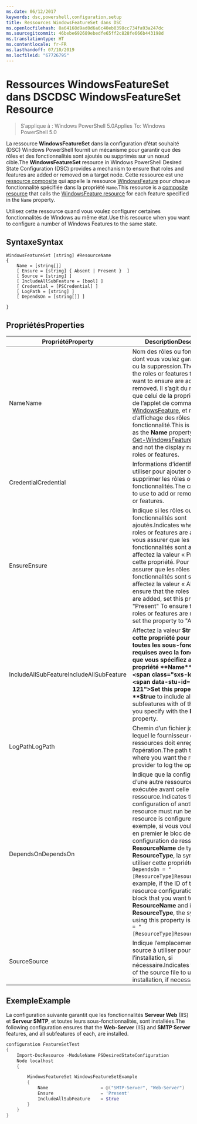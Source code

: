 ```yaml
---
ms.date: 06/12/2017
keywords: dsc,powershell,configuration,setup
title: Ressources WindowsFeatureSet dans DSC
ms.openlocfilehash: 8a64168d9ad0d6a6c40eb0398cc734fa93a247dc
ms.sourcegitcommit: 46bebe692689ebedfe65ff2c828fe666b443198d
ms.translationtype: HT
ms.contentlocale: fr-FR
ms.lasthandoff: 07/10/2019
ms.locfileid: "67726795"
---
```

# <a name="dsc-windowsfeatureset-resource"></a><span data-ttu-id="30d09-103">Ressources WindowsFeatureSet dans DSC</span><span class="sxs-lookup"><span data-stu-id="30d09-103">DSC WindowsFeatureSet Resource</span></span>

> <span data-ttu-id="30d09-104">S’applique à : Windows PowerShell 5.0</span><span class="sxs-lookup"><span data-stu-id="30d09-104">Applies To: Windows PowerShell 5.0</span></span>

<span data-ttu-id="30d09-105">La ressource **WindowsFeatureSet** dans la configuration d’état souhaité (DSC) Windows PowerShell fournit un mécanisme pour garantir que des rôles et des fonctionnalités sont ajoutés ou supprimés sur un nœud cible.</span><span class="sxs-lookup"><span data-stu-id="30d09-105">The **WindowsFeatureSet** resource in Windows PowerShell Desired State Configuration (DSC) provides a mechanism to ensure that roles and features are added or removed on a target node.</span></span>
<span data-ttu-id="30d09-106">Cette ressource est une [ressource composite](../../../resources/authoringResourceComposite.md) qui appelle la ressource [WindowsFeature](windowsfeatureResource.md) pour chaque fonctionnalité spécifiée dans la propriété `Name`.</span><span class="sxs-lookup"><span data-stu-id="30d09-106">This resource is a [composite resource](../../../resources/authoringResourceComposite.md) that calls the [WindowsFeature resource](windowsfeatureResource.md) for each feature specified in the `Name` property.</span></span>

<span data-ttu-id="30d09-107">Utilisez cette ressource quand vous voulez configurer certaines fonctionnalités de Windows au même état.</span><span class="sxs-lookup"><span data-stu-id="30d09-107">Use this resource when you want to configure a number of Windows Features to the same state.</span></span>

## <a name="syntax"></a><span data-ttu-id="30d09-108">Syntaxe</span><span class="sxs-lookup"><span data-stu-id="30d09-108">Syntax</span></span>

```
WindowsFeatureSet [string] #ResourceName
{
    Name = [string[]]
    [ Ensure = [string] { Absent | Present }  ]
    [ Source = [string] ]
    [ IncludeAllSubFeature = [bool] ]
    [ Credential = [PSCredential] ]
    [ LogPath = [string] ]
    [ DependsOn = [string[]] ]

}
```

## <a name="properties"></a><span data-ttu-id="30d09-109">Propriétés</span><span class="sxs-lookup"><span data-stu-id="30d09-109">Properties</span></span>

|  <span data-ttu-id="30d09-110">Propriété</span><span class="sxs-lookup"><span data-stu-id="30d09-110">Property</span></span>  |  <span data-ttu-id="30d09-111">Description</span><span class="sxs-lookup"><span data-stu-id="30d09-111">Description</span></span>   |
|---|---|
| <span data-ttu-id="30d09-112">Name</span><span class="sxs-lookup"><span data-stu-id="30d09-112">Name</span></span>| <span data-ttu-id="30d09-113">Nom des rôles ou fonctionnalités dont vous voulez garantir l’ajout ou la suppression.</span><span class="sxs-lookup"><span data-stu-id="30d09-113">The names of the roles or features that you want to ensure are added or removed.</span></span> <span data-ttu-id="30d09-114">Il s’agit du même nom que celui de la propriété **Name** de l’applet de commande [Get-WindowsFeature](/powershell/module/servermanager/get-windowsfeature?view=winserver2012r2-ps), et non du nom d’affichage des rôles ou des fonctionnalité.</span><span class="sxs-lookup"><span data-stu-id="30d09-114">This is the same as the **Name** property of the [Get-WindowsFeature](/powershell/module/servermanager/get-windowsfeature?view=winserver2012r2-ps) cmdlet, and not the display name of the roles or features.</span></span>|
| <span data-ttu-id="30d09-115">Credential</span><span class="sxs-lookup"><span data-stu-id="30d09-115">Credential</span></span>| <span data-ttu-id="30d09-116">Informations d’identification à utiliser pour ajouter ou supprimer les rôles ou les fonctionnalités.</span><span class="sxs-lookup"><span data-stu-id="30d09-116">The credentials to use to add or remove the roles or features.</span></span>|
| <span data-ttu-id="30d09-117">Ensure</span><span class="sxs-lookup"><span data-stu-id="30d09-117">Ensure</span></span>| <span data-ttu-id="30d09-118">Indique si les rôles ou fonctionnalités sont ajoutés.</span><span class="sxs-lookup"><span data-stu-id="30d09-118">Indicates whether the roles or features are added.</span></span> <span data-ttu-id="30d09-119">Pour vous assurer que les rôles ou fonctionnalités sont ajoutés, affectez la valeur « Present » à cette propriété. Pour vous assurer que les rôles ou fonctionnalités sont supprimés, affectez la valeur « Absent ».</span><span class="sxs-lookup"><span data-stu-id="30d09-119">To ensure that the roles or features are added, set this property to "Present" To ensure that the roles or features are removed, set the property to "Absent".</span></span>|
| <span data-ttu-id="30d09-120">IncludeAllSubFeature</span><span class="sxs-lookup"><span data-stu-id="30d09-120">IncludeAllSubFeature</span></span>| <span data-ttu-id="30d09-121">Affectez la valeur **$true** à cette propriété pour inclure toutes les sous-fonctionnalités requises avec la fonctionnalité que vous spécifiez avec la propriété **Name**.</span><span class="sxs-lookup"><span data-stu-id="30d09-121">Set this property to **$true** to include all required subfeatures with of the features you specify with the **Name** property.</span></span>|
| <span data-ttu-id="30d09-122">LogPath</span><span class="sxs-lookup"><span data-stu-id="30d09-122">LogPath</span></span>| <span data-ttu-id="30d09-123">Chemin d’un fichier journal dans lequel le fournisseur de ressources doit enregistrer l’opération.</span><span class="sxs-lookup"><span data-stu-id="30d09-123">The path to a log file where you want the resource provider to log the operation.</span></span>|
| <span data-ttu-id="30d09-124">DependsOn</span><span class="sxs-lookup"><span data-stu-id="30d09-124">DependsOn</span></span>| <span data-ttu-id="30d09-125">Indique que la configuration d’une autre ressource doit être exécutée avant celle de cette ressource.</span><span class="sxs-lookup"><span data-stu-id="30d09-125">Indicates that the configuration of another resource must run before this resource is configured.</span></span> <span data-ttu-id="30d09-126">Par exemple, si vous voulez exécuter en premier le bloc de script de configuration de ressource __ResourceName__ de type __ResourceType__, la syntaxe pour utiliser cette propriété est `DependsOn = "[ResourceType]ResourceName"`.</span><span class="sxs-lookup"><span data-stu-id="30d09-126">For example, if the ID of the resource configuration script block that you want to run first is __ResourceName__ and its type is __ResourceType__, the syntax for using this property is `DependsOn = "[ResourceType]ResourceName"`.</span></span>|
| <span data-ttu-id="30d09-127">Source</span><span class="sxs-lookup"><span data-stu-id="30d09-127">Source</span></span>| <span data-ttu-id="30d09-128">Indique l’emplacement du fichier source à utiliser pour l’installation, si nécessaire.</span><span class="sxs-lookup"><span data-stu-id="30d09-128">Indicates the location of the source file to use for installation, if necessary.</span></span>|

## <a name="example"></a><span data-ttu-id="30d09-129">Exemple</span><span class="sxs-lookup"><span data-stu-id="30d09-129">Example</span></span>

<span data-ttu-id="30d09-130">La configuration suivante garantit que les fonctionnalités **Serveur Web** (IIS) et **Serveur SMTP**, et toutes leurs sous-fonctionnalités, sont installées.</span><span class="sxs-lookup"><span data-stu-id="30d09-130">The following configuration ensures that the **Web-Server** (IIS) and **SMTP Server** features, and all subfeatures of each, are installed.</span></span>

```powershell
configuration FeatureSetTest
{
    Import-DscResource -ModuleName PSDesiredStateConfiguration
    Node localhost
    {

        WindowsFeatureSet WindowsFeatureSetExample
        {
            Name                    = @("SMTP-Server", "Web-Server")
            Ensure                  = 'Present'
            IncludeAllSubFeature    = $true
        }
    }
}
```

